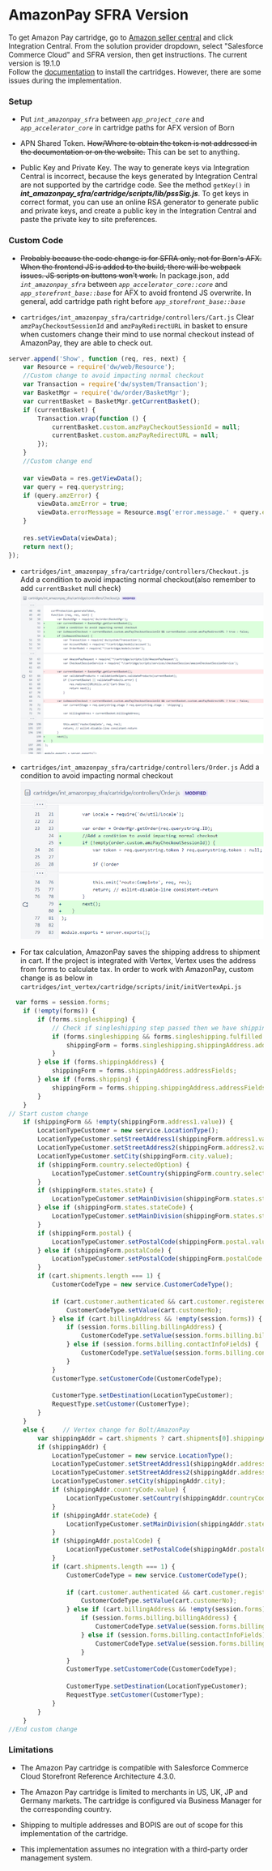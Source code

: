 # AmazonPay SFRA Version

To get Amazon Pay cartridge, go to [Amazon seller central](https://sellercentral.amazon.com/external-payments/sandbox/home) and click Integration Central. From the solution provider dropdown, select "Salesforce Commerce Cloud" and SFRA version, then get instructions. The current version is 19.1.0<br>
Follow the [documentation](documentation/Amazon%20Payments%20SFRA%20LINK%20Cartridge%20Documentation.docx) to install the cartridges. However, there are some issues during the implementation.

### Setup
- Put *`int_amazonpay_sfra`* between *`app_project_core`* and *`app_accelerator_core`* in cartridge paths for AFX version of Born

- APN Shared Token. ~~How/Where to obtain the token is not addressed in the documentation or on the website.~~ This can be set to anything.

- Public Key and Private Key. The way to generate keys via Integration Central is incorrect, because the keys generated by Integration Central are not supported by the cartridge code. See the method `getKey()` in ***int_amazonpay_sfra/cartridge/scripts/lib/pssSig.js***. To get keys in correct format, you can use an online RSA generator to generate public and private keys, and create a public key in the Integration Central and paste the private key to site preferences.

### Custom Code
- ~~Probably because the code change is for SFRA only, not for Born's AFX. When the frontend JS is added to the build, there will be webpack issues. JS scripts on buttons won't work.~~
In package.json, add *`int_amazonpay_sfra`* between *`app_accelerator_core::core`* and *`app_storefront_base::base`* for AFX to avoid frontend JS overwrite. In general, add cartridge path right before *`app_storefront_base::base`*

- `cartridges/int_amazonpay_sfra/cartridge/controllers/Cart.js`
Clear `amzPayCheckoutSessionId` and `amzPayRedirectURL` in basket to ensure when customers change their mind to use normal checkout instead of AmazonPay, they are able to check out.
```js
server.append('Show', function (req, res, next) {
    var Resource = require('dw/web/Resource');
    //Custom change to avoid impacting normal checkout
    var Transaction = require('dw/system/Transaction');
    var BasketMgr = require('dw/order/BasketMgr');
    var currentBasket = BasketMgr.getCurrentBasket();
    if (currentBasket) {
        Transaction.wrap(function () {
            currentBasket.custom.amzPayCheckoutSessionId = null;
            currentBasket.custom.amzPayRedirectURL = null;
        });
    }
    //Custom change end

    var viewData = res.getViewData();
    var query = req.querystring;
    if (query.amzError) {
        viewData.amzError = true;
        viewData.errorMessage = Resource.msg('error.message.' + query.errorMessage, 'amazon', null);
    }

    res.setViewData(viewData);
    return next();
});
```
- `cartridges/int_amazonpay_sfra/cartridge/controllers/Checkout.js`
Add a condition to avoid impacting normal checkout(also remember to add `currentBasket` null check)
![Checkout.js change](screenshots/checkout.png)

- `cartridges/int_amazonpay_sfra/cartridge/controllers/Order.js`
Add a condition to avoid impacting normal checkout
![Order.js change](screenshots/order.png)

- For tax calculation, AmazonPay saves the shipping address to shipment in cart. If the project is integrated with Vertex, Vertex uses the address from forms to calculate tax. In order to work with AmazonPay, custom change is as below in `cartridges/int_vertex/cartridge/scripts/init/initVertexApi.js`
```js
  var forms = session.forms;
    if (!empty(forms)) {
        if (forms.singleshipping) {
            // Check if singleshipping step passed then we have shipping data
            if (forms.singleshipping && forms.singleshipping.fulfilled.value) {
                shippingForm = forms.singleshipping.shippingAddress.addressFields;
            }
        } else if (forms.shippingAddress) {
            shippingForm = forms.shippingAddress.addressFields;
        } else if (forms.shipping) {
            shippingForm = forms.shipping.shippingAddress.addressFields;
        }
    }
// Start custom change
    if (shippingForm && !empty(shippingForm.address1.value)) {
        LocationTypeCustomer = new service.LocationType();
        LocationTypeCustomer.setStreetAddress1(shippingForm.address1.value);
        LocationTypeCustomer.setStreetAddress2(shippingForm.address2.value);
        LocationTypeCustomer.setCity(shippingForm.city.value);
        if (shippingForm.country.selectedOption) {
            LocationTypeCustomer.setCountry(shippingForm.country.selectedOption.value);
        }
        if (shippingForm.states.state) {
            LocationTypeCustomer.setMainDivision(shippingForm.states.state.htmlValue);
        } else if (shippingForm.states.stateCode) {
            LocationTypeCustomer.setMainDivision(shippingForm.states.stateCode.htmlValue);
        }
        if (shippingForm.postal) {
            LocationTypeCustomer.setPostalCode(shippingForm.postal.value);
        } else if (shippingForm.postalCode) {
            LocationTypeCustomer.setPostalCode(shippingForm.postalCode.htmlValue);
        }
        if (cart.shipments.length === 1) {
            CustomerCodeType = new service.CustomerCodeType();

            if (cart.customer.authenticated && cart.customer.registered) {
                CustomerCodeType.setValue(cart.customerNo);
            } else if (cart.billingAddress && !empty(session.forms)) {
                if (session.forms.billing.billingAddress) {
                    CustomerCodeType.setValue(session.forms.billing.billingAddress.email.emailAddress.value);
                } else if (session.forms.billing.contactInfoFields) {
                    CustomerCodeType.setValue(session.forms.billing.contactInfoFields.email.value);
                }
            }
            CustomerType.setCustomerCode(CustomerCodeType);

            CustomerType.setDestination(LocationTypeCustomer);
            RequestType.setCustomer(CustomerType);
        }
    }
    else {     // Vertex change for Bolt/AmazonPay
        var shippingAddr = cart.shipments ? cart.shipments[0].shippingAddress : null;
        if (shippingAddr) {
            LocationTypeCustomer = new service.LocationType();
            LocationTypeCustomer.setStreetAddress1(shippingAddr.address1);
            LocationTypeCustomer.setStreetAddress2(shippingAddr.address2);
            LocationTypeCustomer.setCity(shippingAddr.city);
            if (shippingAddr.countryCode.value) {
                LocationTypeCustomer.setCountry(shippingAddr.countryCode.value);
            }
            if (shippingAddr.stateCode) {
                LocationTypeCustomer.setMainDivision(shippingAddr.stateCode);
            }
            if (shippingAddr.postalCode) {
                LocationTypeCustomer.setPostalCode(shippingAddr.postalCode);
            }
            if (cart.shipments.length === 1) {
                CustomerCodeType = new service.CustomerCodeType();

                if (cart.customer.authenticated && cart.customer.registered) {
                    CustomerCodeType.setValue(cart.customerNo);
                } else if (cart.billingAddress && !empty(session.forms)) {
                    if (session.forms.billing.billingAddress) {
                        CustomerCodeType.setValue(session.forms.billing.billingAddress.email.emailAddress.value);
                    } else if (session.forms.billing.contactInfoFields) {
                        CustomerCodeType.setValue(session.forms.billing.contactInfoFields.email.value);
                    }
                }
                CustomerType.setCustomerCode(CustomerCodeType);

                CustomerType.setDestination(LocationTypeCustomer);
                RequestType.setCustomer(CustomerType);
            }
        }
    }
//End custom change
```
### Limitations
- The Amazon Pay cartridge is compatible with Salesforce Commerce Cloud Storefront Reference Architecture 4.3.0.

- The Amazon Pay cartridge is limited to merchants in US, UK, JP and Germany markets. The cartridge is configured via Business Manager for the corresponding country.

- Shipping to multiple addresses and BOPIS are out of scope for this implementation of the cartridge.

- This implementation assumes no integration with a third-party order management system.